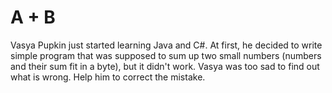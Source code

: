 # A + B

Vasya Pupkin just started learning Java and C#. At first, he decided to write simple program that was supposed to sum up
two small numbers (numbers and their sum fit in a byte), but it didn't work. Vasya was too sad to find out what is
wrong. Help him to correct the mistake.